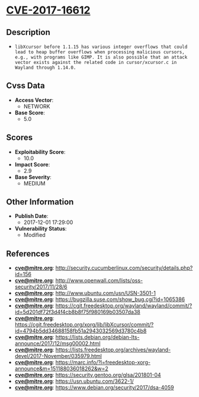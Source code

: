 
# [CVE-2017-16612](https://cve.mitre.org/cgi-bin/cvename.cgi?name=CVE-2017-16612)

## Description

- `libXcursor before 1.1.15 has various integer overflows that could lead to heap buffer overflows when processing malicious cursors, e.g., with programs like GIMP. It is also possible that an attack vector exists against the related code in cursor/xcursor.c in Wayland through 1.14.0.`

## Cvss Data

- **Access Vector**:
  - NETWORK
- **Base Score**:
  - 5.0

## Scores

- **Exploitability Score**:
  - 10.0
- **Impact Score**:
  - 2.9
- **Base Severity**:
  - MEDIUM

## Other Information

- **Publish Date**:
  - 2017-12-01 17:29:00
- **Vulnerability Status**:
  - Modified

## References

- **cve@mitre.org**: http://security.cucumberlinux.com/security/details.php?id=156
- **cve@mitre.org**: http://www.openwall.com/lists/oss-security/2017/11/28/6
- **cve@mitre.org**: http://www.ubuntu.com/usn/USN-3501-1
- **cve@mitre.org**: https://bugzilla.suse.com/show_bug.cgi?id=1065386
- **cve@mitre.org**: https://cgit.freedesktop.org/wayland/wayland/commit/?id=5d201df72f3d4f4cb8b8f75f980169b03507da38
- **cve@mitre.org**: https://cgit.freedesktop.org/xorg/lib/libXcursor/commit/?id=4794b5dd34688158fb51a2943032569d3780c4b8
- **cve@mitre.org**: https://lists.debian.org/debian-lts-announce/2017/12/msg00002.html
- **cve@mitre.org**: https://lists.freedesktop.org/archives/wayland-devel/2017-November/035979.html
- **cve@mitre.org**: https://marc.info/?l=freedesktop-xorg-announce&m=151188036018262&w=2
- **cve@mitre.org**: https://security.gentoo.org/glsa/201801-04
- **cve@mitre.org**: https://usn.ubuntu.com/3622-1/
- **cve@mitre.org**: https://www.debian.org/security/2017/dsa-4059
